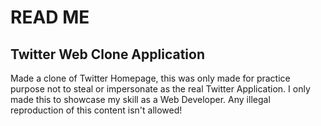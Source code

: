 # READ ME

## Twitter Web Clone Application

Made a clone of Twitter Homepage, this was only made for practice purpose not to steal or impersonate as the real Twitter Application. I only made this to showcase my skill as a Web Developer. Any illegal reproduction of this content isn't allowed!
